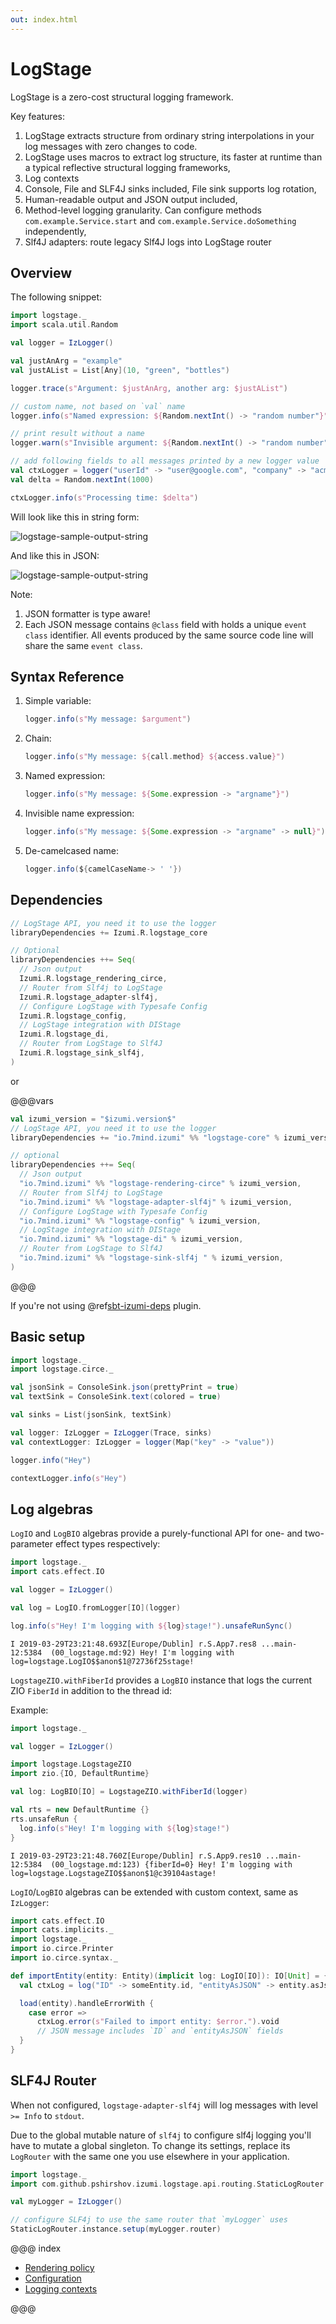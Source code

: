 ```yaml
---
out: index.html
---
```

LogStage
========

LogStage is a zero-cost structural logging framework.

Key features:

1. LogStage extracts structure from ordinary string interpolations in your log messages with zero changes to code.
2. LogStage uses macros to extract log structure, its faster at runtime than a typical reflective structural logging frameworks,
3. Log contexts
4. Console, File and SLF4J sinks included, File sink supports log rotation,
5. Human-readable output and JSON output included,
6. Method-level logging granularity. Can configure methods `com.example.Service.start` and `com.example.Service.doSomething` independently,
7. Slf4J adapters: route legacy Slf4J logs into LogStage router

Overview
--------

The following snippet:

```scala mdoc:silent
import logstage._
import scala.util.Random

val logger = IzLogger()

val justAnArg = "example"
val justAList = List[Any](10, "green", "bottles")

logger.trace(s"Argument: $justAnArg, another arg: $justAList")

// custom name, not based on `val` name
logger.info(s"Named expression: ${Random.nextInt() -> "random number"}")

// print result without a name
logger.warn(s"Invisible argument: ${Random.nextInt() -> "random number" -> null}")

// add following fields to all messages printed by a new logger value
val ctxLogger = logger("userId" -> "user@google.com", "company" -> "acme")
val delta = Random.nextInt(1000)

ctxLogger.info(s"Processing time: $delta")
```

Will look like this in string form:

![logstage-sample-output-string](media/00-logstage-sample-output-string.png)

And like this in JSON:

![logstage-sample-output-string](media/00-logstage-sample-output-json.png)

Note:

1. JSON formatter is type aware!
2. Each JSON message contains `@class` field with holds a unique `event class` identifier.
   All events produced by the same source code line will share the same `event class`.
   
Syntax Reference
------------

1) Simple variable:
   ```scala
   logger.info(s"My message: $argument")
   ```
2) Chain:
   ```scala
   logger.info(s"My message: ${call.method} ${access.value}")
   ```
3) Named expression:
   ```scala
   logger.info(s"My message: ${Some.expression -> "argname"}")
   ```
4) Invisible name expression:
   ```scala
   logger.info(s"My message: ${Some.expression -> "argname" -> null}")
   ```
5) De-camelcased name:
   ```scala
   logger.info(${camelCaseName-> ' '})
   ```

Dependencies
------------

```scala
// LogStage API, you need it to use the logger
libraryDependencies += Izumi.R.logstage_core

// Optional
libraryDependencies ++= Seq(
  // Json output
  Izumi.R.logstage_rendering_circe,
  // Router from Slf4j to LogStage
  Izumi.R.logstage_adapter-slf4j,
  // Configure LogStage with Typesafe Config
  Izumi.R.logstage_config,
  // LogStage integration with DIStage 
  Izumi.R.logstage_di,
  // Router from LogStage to Slf4J
  Izumi.R.logstage_sink_slf4j,
)
```

or

@@@vars
```scala
val izumi_version = "$izumi.version$"
// LogStage API, you need it to use the logger
libraryDependencies += "io.7mind.izumi" %% "logstage-core" % izumi_version

// optional
libraryDependencies ++= Seq(
  // Json output
  "io.7mind.izumi" %% "logstage-rendering-circe" % izumi_version,
  // Router from Slf4j to LogStage
  "io.7mind.izumi" %% "logstage-adapter-slf4j" % izumi_version,    
  // Configure LogStage with Typesafe Config
  "io.7mind.izumi" %% "logstage-config" % izumi_version,
  // LogStage integration with DIStage 
  "io.7mind.izumi" %% "logstage-di" % izumi_version,
  // Router from LogStage to Slf4J
  "io.7mind.izumi" %% "logstage-sink-slf4j " % izumi_version,
)
```
@@@

If you're not using @ref[sbt-izumi-deps](../sbt/00_sbt.md#bills-of-materials) plugin.

Basic setup
-----------

```scala mdoc:reset:silent
import logstage._
import logstage.circe._

val jsonSink = ConsoleSink.json(prettyPrint = true)
val textSink = ConsoleSink.text(colored = true)

val sinks = List(jsonSink, textSink)

val logger: IzLogger = IzLogger(Trace, sinks)
val contextLogger: IzLogger = logger(Map("key" -> "value"))

logger.info("Hey")

contextLogger.info(s"Hey")
```

Log algebras
------------

`LogIO` and `LogBIO` algebras provide a purely-functional API for one- and two-parameter effect types respectively:

```scala mdoc:reset
import logstage._
import cats.effect.IO

val logger = IzLogger()

val log = LogIO.fromLogger[IO](logger)

log.info(s"Hey! I'm logging with ${log}stage!").unsafeRunSync()
```

```
I 2019-03-29T23:21:48.693Z[Europe/Dublin] r.S.App7.res8 ...main-12:5384  (00_logstage.md:92) Hey! I'm logging with log=logstage.LogIO$$anon$1@72736f25stage!
```

`LogstageZIO.withFiberId` provides a `LogBIO` instance that logs the current ZIO `FiberId` in addition to the thread id:

Example: 

```scala mdoc:invisible:reset
import logstage._

val logger = IzLogger()
```

```scala mdoc
import logstage.LogstageZIO
import zio.{IO, DefaultRuntime}

val log: LogBIO[IO] = LogstageZIO.withFiberId(logger)

val rts = new DefaultRuntime {}
rts.unsafeRun {
  log.info(s"Hey! I'm logging with ${log}stage!")
}
```

```
I 2019-03-29T23:21:48.760Z[Europe/Dublin] r.S.App9.res10 ...main-12:5384  (00_logstage.md:123) {fiberId=0} Hey! I'm logging with log=logstage.LogstageZIO$$anon$1@c39104astage!
```

`LogIO`/`LogBIO` algebras can be extended with custom context, same as `IzLogger`:

```scala
import cats.effect.IO
import cats.implicits._
import logstage._
import io.circe.Printer
import io.circe.syntax._

def importEntity(entity: Entity)(implicit log: LogIO[IO]): IO[Unit] = {
  val ctxLog = log("ID" -> someEntity.id, "entityAsJSON" -> entity.asJson.pretty(Printer.spaces2))

  load(entity).handleErrorWith {
    case error =>
      ctxLog.error(s"Failed to import entity: $error.").void
      // JSON message includes `ID` and `entityAsJSON` fields
  }
}
```

SLF4J Router
------------

When not configured, `logstage-adapter-slf4j` will log messages with level `>= Info` to `stdout`.

Due to the global mutable nature of `slf4j` to configure slf4j logging you'll
have to mutate a global singleton. To change its settings, replace its `LogRouter`
with the same one you use elsewhere in your application. 

```scala mdoc:reset
import logstage._
import com.github.pshirshov.izumi.logstage.api.routing.StaticLogRouter

val myLogger = IzLogger()

// configure SLF4j to use the same router that `myLogger` uses
StaticLogRouter.instance.setup(myLogger.router)
```

@@@ index

* [Rendering policy](policy.md)
* [Configuration](config.md)
* [Logging contexts](custom_ctx.md)

@@@
